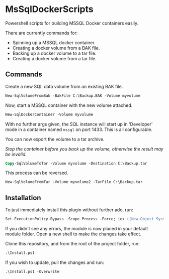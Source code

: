 # MsSqlDockerScripts

Powershell scripts for building MSSQL Docker containers easily.

There are currently commands for:

- Spinning up a MSSQL docker container.
- Creating a docker volume from a BAK file.
- Backing up a docker volume to a tar file.
- Creating a docker volume from a tar file.

## Commands

Create a new SQL data volume from an existing BAK file.

```ps
New-SqlVolumeFromBak -BakFile C:\Backup.BAK -Volume myvolume
```

Now, start a MSSQL container with the new volume attached.

```ps
New-SqlDockerContainer -Volume myvolume
```

With no further args given, the SQL instance will start up in 'Developer' mode in a container named `mssql` on port 1433. This is all configurable.

You can now export the volume to a tar archive.

_Stop the container before you back up the volume, otherwise the result may be invalid._

```ps
Copy-SqlVolumeToTar -Volume myvolume -Destination C:\Backup.tar
```

This process can be reversed.

```ps
New-SqlVolumeFromTar -Volume myvolume2 -TarFile C:\Backup.tar
```


## Installation

To just immediately install this plugin without further ado, run:

```ps
Set-ExecutionPolicy Bypass -Scope Process -Force; iex ((New-Object System.Net.WebClient).DownloadString('https://raw.githubusercontent.com/bitkompagniet/MsSqlDockerScripts/master/RemoteInstall.ps1'))
```

If you didn't see any errors, the module is now placed in your default module folder. Open a new shell to make the changes take effect.

Clone this repository, and from the root of the project folder, run:

```ps
.\Install.ps1
```

If you wish to update, pull the changes and run:

```ps
.\Install.ps1 -Overwrite
```
